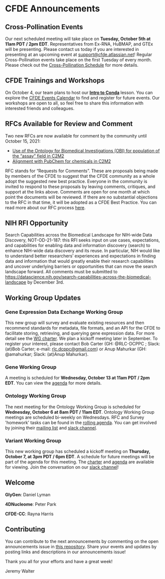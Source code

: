 # CFDE Announcements

## Cross-Pollination Events
Our next scheduled meeting will take place on **Tuesday, October 5th at 11am PDT / 2pm EDT**. Representatives from Ex-RNA, HuBMAP, and GTEx will be presenting. Please contact us today if you are interested in presenting at an upcoming event at support@cfde.atlassian.net! Regular Cross-Pollination events take place on the first Tuesday of every month. Please check out the  [Cross-Pollination Schedule](https://docs.google.com/spreadsheets/d/1hQAeOLkivUZZnwZ_KxfGw3neezMaWbrPk9nnFiKfQGA/edit?usp=sharing) for more details.

## CFDE Trainings and Workshops
On October 4,  our team plans to host our **[Intro to Conda](https://training.nih-cfde.org/en/latest/General-Tools/Introduction-to-Conda/)** lesson.  You can explore the [CFDE Events Calendar](https://www.nih-cfde.org/events/?pk_campaign=anc) to find and register for future events. Our workshops are open to all, so feel free to share this information with interested friends and colleagues. 

## RFCs Available for Review and Comment
Two new RFCs are now available for comment by the community until October 15, 2021:
- [Use of the Ontology for Biomedical Investigations (OBI) for population of the “assay” field in C2M2](https://docs.google.com/document/d/1fTA2O71QkQD_yPmvGr0uz7Vr8FMTzvY3FyW66Y3qQYo/edit)
- [Alignment with PubChem for chemicals in C2M2](https://docs.google.com/document/d/1JV_xMWEV5bl3wWw3s1feomZKr2wlARFEaHw1tLYI7DY/edit)

RFC stands for “Requests for Comments”. These are proposals being made by members of the CFDE to suggest that the CFDE community as a whole adopt the suggested new best practice. Everyone in the community is invited to respond to these proposals by leaving comments, critiques, and support at the links above. Comments are open for one month at which point the documents will be reviewed. If there are no substantial objections to the RFC in that time, it will be adopted as a CFDE Best Practice. You can read more about our RFC process [here](https://docs.google.com/document/d/1masYhU6W_zgUWN1XWS8_f-KiSp1cTDdo4eZJWpsXyHQ/edit).

## NIH RFI Opportunity

Search Capabilities across the Biomedical Landscape for NIH-wide Data Discovery, NOT-OD-21-187: this RFI seeks input on use cases, expectations, and capabilities for enabling data and information discovery (search) to enhance NIH-wide data discovery and its reuse. In particular, NIH would like to understand better researchers’ experiences and expectations in finding data and information that would greatly enable their research capabilities and uncover underlying barriers or opportunities that can move the search landscape forward. All comments must be submitted to https://datascience.nih.gov/search-capabilities-across-the-biomedical-landscape by December 3rd.

## Working Group Updates

### Gene Expression Data Exchange Working Group 
This new group will survey and evaluate existing resources and then recommend standards for metadata, file formats, and an API for the CFDE to facilitate storing, retrieving, and querying gene expression data. For more detail see the [WG charter](https://docs.google.com/document/d/1D_Kjn_yBIYibco33zsmfBMrC0C39IGwW_VPu9b_iXnM/edit). We plan a kickoff meeting later in September. To register your interest, please contact Bob Carter (GH: @RLC-DCPPC ; Slack: (at)Bob Carter; e-mail: rlc.dcppc@gmail.com) or Anup Mahurkar (GH: @amahurkar; Slack: (at)Anup Mahurkar).

### Gene Working Group
A meeting is scheduled for **Wednesday, October 13 at 11am PDT / 2pm EDT**. You can view the [agenda](https://docs.google.com/document/d/18QXDCFkHTVF2LTvab-wz9CprHxegP6VU/edit#heading=h.gjdgxs) for more details.

### Ontology Working Group
The next meeting for the Ontology Working Group is scheduled for **Wednesday, October 6 at 8am PDT / 11am EDT**. Ontology Working Group meetings are scheduled bi-weekly on Wednesdays. RFC and Survey 'homework' tasks can be found in the [rolling agenda](https://docs.google.com/document/d/1VoHHBeWfol6XNJa3kzOnOFuTaIrcLYbqKYQcOnj1oh4/edit#heading=h.3ia46913z0oa). You can get involved by joining their [mailing list](https://cfdepublic.groups.io/g/OntologyWorkingGroup) and [slack channel](https://join.slack.com/share/zt-wramurmc-0VP3wp~RYL8y1VPndQvYXw).  

### Variant Working Group
This new working group has scheduled a kickoff meeting on **Thursday, October 7, at 3pm PDT / 6pm EDT**.
A schedule for future meetings will be part of the agenda for this meeting. The [charter](https://docs.google.com/document/d/1L84L20Z3v4wPYjdqjQz0JpGFud0JPNUK/edit?usp=sharing&ouid=111367545760360703840&rtpof=true&sd=true) and [agenda](https://docs.google.com/document/d/1c3bxCKCRTWtvZopSLOT2iZsetylKtqdilfF1hB1thFQ/edit?usp=sharing) are available for viewing. Join the conversation on our [slack channel](https://join.slack.com/share/zt-wr77bkhw-RrrNoi4OaOgG~u7D2DFayA)!

## Welcome
**GlyGen**: Daniel Lyman

**4DNucleome**: Peter Park

**CFDE-CC**: Rayna Harris

## Contributing
You can contribute to the next announcements by commenting on the open announcements issue in [this repository](https://github.com/nih-cfde/announcements/issues). Share your events and updates by posting links and descriptions in our announcements issue!

Thank you all for your efforts and have a great week!

Jeremy Walter
